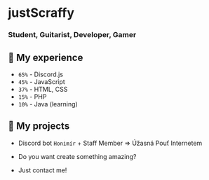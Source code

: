 # justScraffy

### Student, Guitarist, Developer, Gamer

## 🔧 My experience

- `65%` - Discord.js
- `45%` - JavaScript
- `37%` - HTML, CSS
- `15%` - PHP
- `10%` - Java (learning)

## 📆 My projects

- Discord bot `Honimír` + Staff Member => Úžasná Pouť Internetem



- Do you want create something amazing?
- Just contact me!
